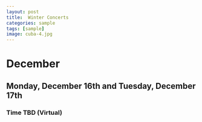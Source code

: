 ```yaml
---
layout: post
title:  Winter Concerts
categories: sample
tags: [sample]
image: cuba-4.jpg
---
```


# December
## Monday, December 16th and Tuesday, December 17th
### Time TBD (Virtual)
